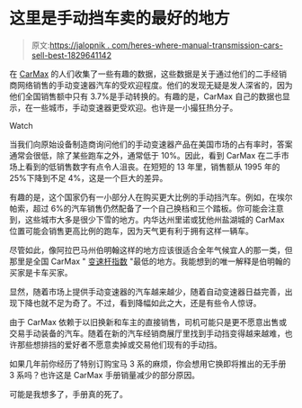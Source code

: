 # 这里是手动挡车卖的最好的地方

> 原文:[https://jalopnik . com/heres-where-manual-transmission-cars-sell-best-1829641142](https://jalopnik.com/heres-where-manual-transmission-cars-sell-best-1829641142)

在 [CarMax](https://www.carmax.com/articles/stick-shift-index) 的人们收集了一些有趣的数据，这些数据是关于通过他们的二手经销商网络销售的手动变速器汽车的受欢迎程度。他们的发现无疑是发人深省的，因为他们全国销售额中只有 3.7%是手动转换的。有趣的是，CarMax 自己的数据也显示，在一些城市，手动变速器更受欢迎。也许是一小撮狂热分子。

Watch

当我们向原始设备制造商询问他们的手动变速器产品在美国市场的占有率时，答案通常会很低，除了某些跑车之外，通常低于 10%。因此，看到 CarMax 在二手市场上看到的低销售数字有点令人沮丧。在短短的 13 年里，销售额从 1995 年的 25%下降到不足 4%，这是一个巨大的差异。

有趣的是，这个国家仍有一小部分人在购买更大比例的手动挡汽车。例如，在埃尔帕索，超过 6%的汽车销售仍然配备了一个自己换档和三个踏板。你可能会注意到，这些城市大多是很少下雪的地方。内华达州里诺或犹他州盐湖城的 CarMax 位置可能会销售更高比例的跑车，因为天气更有利于拥有这样一辆车。

尽管如此，像阿拉巴马州伯明翰这样的地方应该很适合全年气候宜人的那一类，但那里是全国 CarMax " [变速杆指数](https://www.carmax.com/articles/stick-shift-index) "最低的地方。我能想到的唯一解释是伯明翰的买家是卡车买家。

显然，随着市场上提供手动变速器的汽车越来越少，随着自动变速器日益完善，出现下降也就不足为奇了。不过，看到降幅如此之大，还是有些令人惊讶。

由于 CarMax 依赖于以旧换新和车主的直接销售，司机可能只是更不愿意出售或交易手动装备的汽车。随着在新的汽车经销商展厅里找到手动挡变得越来越难，也许那些想排挡的爱好者不愿意卖掉或交易他们现有的手动挡。

如果几年前你经历了特别订购宝马 3 系的麻烦，你会想用它换即将推出的无手册 3 系吗？也许这是 CarMax 手册销量减少的部分原因。

可能是我想多了，手册真的死了。